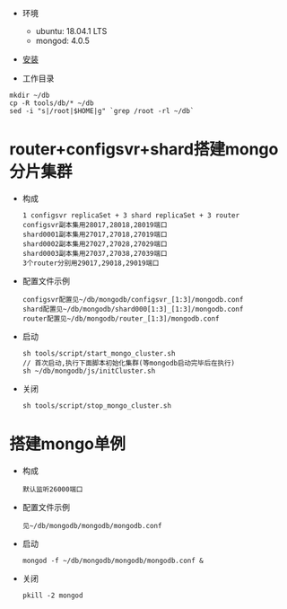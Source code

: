 * 环境
	* ubuntu: 18.04.1 LTS
	* mongod: 4.0.5

* [安装](https://docs.mongodb.com/manual/installation)

* 工作目录
```
mkdir ~/db
cp -R tools/db/* ~/db
sed -i "s|/root|$HOME|g" `grep /root -rl ~/db`
```

router+configsvr+shard搭建mongo分片集群
=======================================
* 构成
	```
	1 configsvr replicaSet + 3 shard replicaSet + 3 router
	configsvr副本集用28017,28018,28019端口
	shard0001副本集用27017,27018,27019端口
	shard0002副本集用27027,27028,27029端口
	shard0003副本集用27037,27038,27039端口
	3个router分别用29017,29018,29019端口
	```

* 配置文件示例  
	```
	configsvr配置见~/db/mongodb/configsvr_[1:3]/mongodb.conf
	shard配置见~/db/mongodb/shard000[1:3]_[1:3]/mongodb.conf
	router配置见~/db/mongodb/router_[1:3]/mongodb.conf
	```

* 启动
	```
	sh tools/script/start_mongo_cluster.sh
	// 首次启动,执行下面脚本初始化集群(等mongodb启动完毕后在执行)
	sh ~/db/mongodb/js/initCluster.sh
	```

* 关闭
	```
	sh tools/script/stop_mongo_cluster.sh
	```

搭建mongo单例
=============
* 构成
	```
    默认监听26000端口
	```

* 配置文件示例  
	```
    见~/db/mongodb/mongodb/mongodb.conf
	```

* 启动
	```
    mongod -f ~/db/mongodb/mongodb/mongodb.conf &
	```

* 关闭
	```
	pkill -2 mongod
	```

